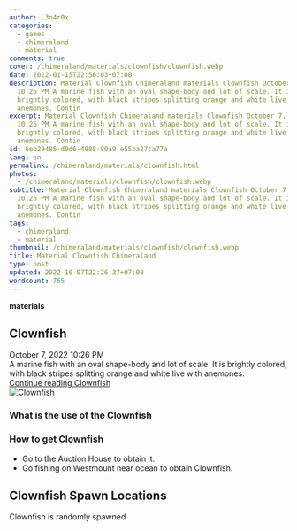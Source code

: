 ```yaml
---
author: L3n4r0x
categories:
  - games
  - chimeraland
  - material
comments: true
cover: /chimeraland/materials/clownfish/clownfish.webp
date: 2022-01-15T22:56:03+07:00
description: Material Clownfish Chimeraland materials Clownfish October 7, 2022
  10:26 PM A marine fish with an oval shape-body and lot of scale. It is
  brightly colored, with black stripes splitting orange and white live with
  anemones. Contin
excerpt: Material Clownfish Chimeraland materials Clownfish October 7, 2022
  10:26 PM A marine fish with an oval shape-body and lot of scale. It is
  brightly colored, with black stripes splitting orange and white live with
  anemones. Contin
id: 6eb29485-d0d6-4888-80a9-e55ba27ca77a
lang: en
permalink: /chimeraland/materials/clownfish.html
photos:
  - /chimeraland/materials/clownfish/clownfish.webp
subtitle: Material Clownfish Chimeraland materials Clownfish October 7, 2022
  10:26 PM A marine fish with an oval shape-body and lot of scale. It is
  brightly colored, with black stripes splitting orange and white live with
  anemones. Contin
tags:
  - chimeraland
  - material
thumbnail: /chimeraland/materials/clownfish/clownfish.webp
title: Material Clownfish Chimeraland
type: post
updated: 2022-10-07T22:26:37+07:00
wordcount: 765
---
```


<link
  rel="stylesheet"
  href="https://rawcdn.githack.com/dimaslanjaka/Web-Manajemen/870a349/css/bootstrap-5-3-0-alpha3-wrapper.css"
/>
<section id="bootstrap-wrapper">
  <div data-bs-theme="dark">
    <div
      class="row g-0 border rounded overflow-hidden flex-md-row mb-4 shadow-sm position-relative bg-dark text-light"
    >
      <div class="col p-4 d-flex flex-column position-static">
        <strong class="d-inline-block mb-2 text-success">materials</strong>
        <h2 class="mb-0">Clownfish</h2>
        <div class="mb-1 text-muted">October 7, 2022 10:26 PM</div>
        <div class="mb-2 border p-1">
          A marine fish with an oval shape-body and lot of scale. It is brightly
          colored, with black stripes splitting orange and white live with
          anemones.
        </div>
        <a
          href="/chimeraland/materials/clownfish.html"
          class="stretched-link d-none text-primary"
          >Continue reading Clownfish</a
        >
      </div>
      <div class="col-auto d-none d-md-block d-lg-block">
        <img
          src="https://www.webmanajemen.com/chimeraland/materials/clownfish/clownfish.webp"
          alt="Clownfish"
        />
      </div>
    </div>
    <div class="row">
      <div class="col-lg-6 col-12 mb-2">
        <div class="card">
          <div class="card-body">
            <h3 class="card-title">What is the use of the Clownfish</h3>
            <div class="card-text"><ul></ul></div>
          </div>
        </div>
      </div>
      <div class="col-lg-6 col-12 mb-2">
        <div class="card">
          <div class="card-body">
            <h3 class="card-title">How to get Clownfish</h3>
            <div class="card-text">
              <ul>
                <li>Go to the Auction House to obtain it.</li>
                <li>Go fishing on Westmount near ocean to obtain Clownfish.</li>
              </ul>
            </div>
          </div>
        </div>
      </div>
      <div class="col-12 mb-2">
        <h2>Clownfish Spawn Locations</h2>
        <p>Clownfish is randomly spawned</p>
      </div>
    </div>
  </div>
</section>